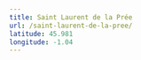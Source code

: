 ```yaml
---
title: Saint Laurent de la Prée
url: /saint-laurent-de-la-pree/
latitude: 45.981
longitude: -1.04
---
```

